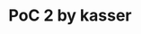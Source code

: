 <!DOCTYPE html>
<html>
<head>
	<title>PoC</title>
</head>
<body>
	<h1>PoC 2 by kasser</h1>
	

<script type="text/javascript">alert(document.domain + ' ' + document.cookie);</script>
</body>
</html>

